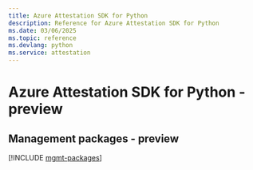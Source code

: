 ```yaml
---
title: Azure Attestation SDK for Python
description: Reference for Azure Attestation SDK for Python
ms.date: 03/06/2025
ms.topic: reference
ms.devlang: python
ms.service: attestation
---
```

# Azure Attestation SDK for Python - preview

## Management packages - preview
[!INCLUDE [mgmt-packages](attestation-mgmt-index.md)]